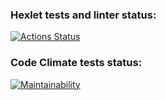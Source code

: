 ### Hexlet tests and linter status:
[![Actions Status](https://github.com/SidorovVladimir/frontend-project-11/workflows/hexlet-check/badge.svg)](https://github.com/SidorovVladimir/frontend-project-11/actions)
### Code Climate tests status:
[![Maintainability](https://api.codeclimate.com/v1/badges/75a3883295a8ae616d3b/maintainability)](https://codeclimate.com/github/SidorovVladimir/frontend-project-11/maintainability)